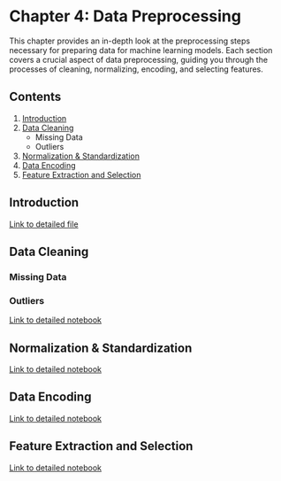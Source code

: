 # Chapter 4: Data Preprocessing

This chapter provides an in-depth look at the preprocessing steps necessary for preparing data for machine learning models. Each section covers a crucial aspect of data preprocessing, guiding you through the processes of cleaning, normalizing, encoding, and selecting features.

## Contents

1. [Introduction](#introduction)
2. [Data Cleaning](#data-cleaning)
    - Missing Data
    - Outliers
3. [Normalization & Standardization](#normalization--standardization)
4. [Data Encoding](#data-encoding)
5. [Feature Extraction and Selection](#feature-extraction-and-selection)

## Introduction

[Link to detailed file](./01_Introduction.md)

## Data Cleaning
### Missing Data
### Outliers

[Link to detailed notebook](./02_Data_Cleaning.ipynb)

## Normalization & Standardization

[Link to detailed notebook](./03_Normalization_Standardization.ipynb)

## Data Encoding

[Link to detailed notebook](./04_Data_Encoding.ipynb)

## Feature Extraction and Selection

[Link to detailed notebook](./05_Feature_Extraction_Selection.ipynb)
